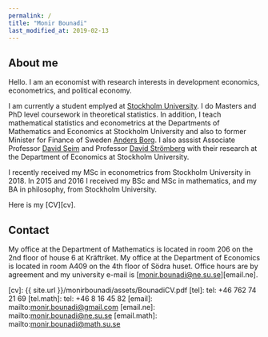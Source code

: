 ```yaml
---
permalink: /
title: "Monir Bounadi"
last_modified_at: 2019-02-13
---
```


## About me

Hello. I am an economist with research interests in development economics, econometrics, and political economy.

I am currently a student emplyed at [Stockholm University](https://www.su.se/english/). I do Masters and PhD level coursework in theoretical statistics. In addition, I teach mathematical statistics and econometrics at the Departments of Mathematics and Economics at Stockholm University and also to former Minister for Finance of Sweden [Anders Borg](https://en.wikipedia.org/wiki/Anders_Borg). I also asssist Associate Professor [David Seim](http://www.davidseim.com/) and Professor [David Strömberg](http://perseus.iies.su.se/~dstro/) with their research at the Department of Economics at Stockholm University.

I recently received my MSc in econometrics from Stockholm University in 2018. In 2015 and 2016 I received my BSc and MSc in mathematics, and my BA in philosophy, from Stockholm University.

Here is my [CV][cv].

## Contact

My office at the Department of Mathematics is located in room 206 on the 2nd floor of house 6 at Kräftriket. My office at the Department of Economics is located in room A409 on the 4th floor of Södra huset. Office hours are by agreement and my university e-mail is [monir.bounadi@ne.su.se][email.ne].

[cv]: {{ site.url }}/monirbounadi/assets/BounadiCV.pdf
[tel]: tel: +46 762 74 21 69
[tel.math]: tel: +46 8 16 45 82
[email]: mailto:monir.bounadi@gmail.com
[email.ne]: mailto:monir.bounadi@ne.su.se
[email.math]: mailto:monir.bounadi@math.su.se
